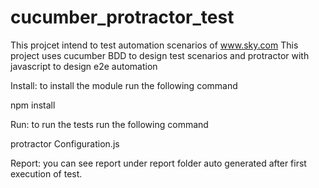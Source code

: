 # cucumber_protractor_test
This projcet intend to test automation scenarios of www.sky.com
This project uses cucumber BDD to design test scenarios and protractor with javascript to design e2e automation

Install:
to install the module run the following command

npm install 

Run:
to run the tests run the following command

protractor Configuration.js

Report:
you can see report under report folder auto generated after first execution of test.
